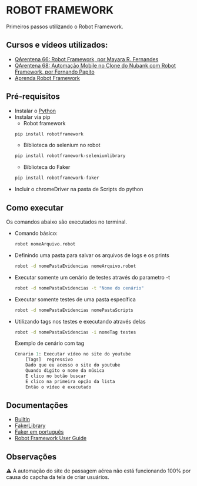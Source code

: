 # ROBOT FRAMEWORK #

Primeiros passos utilizando o Robot Framework. 

## Cursos e vídeos utilizados:
- [QArentena 66: Robot Framework, por Mayara R. Fernandes](https://www.youtube.com/watch?v=r-Ju-O_miv0)
- [QArentena 68: Automação Mobile no Clone do Nubank com Robot Framework, por Fernando Papito](https://www.youtube.com/watch?v=mOc5CG7FjoU)
- [Aprenda Robot Framework](https://www.youtube.com/watch?v=wdtqpQrQ598&list=PL5ipcSFH2tk8RWxtvuaOK-qpdAvlWkSoo&index=2)

## Pré-requisitos
- Instalar o [Python](https://www.python.org/downloads/)
- Instalar via pip 
    - Robot framework
    ```cmd
    pip install robotframework
    ```
    - Biblioteca do selenium no robot
    ```bash
    pip install robotframework-seleniumlibrary
    ```
    - Biblioteca do Faker
    ```bash
    pip install robotframework-faker
    ```
- Incluir o chromeDriver na pasta de Scripts do python

## Como executar
Os comandos abaixo são executados no terminal.
- Comando básico:
    ````bash
    robot nomeArquivo.robot
    ````
- Definindo uma pasta para salvar os arquivos de logs e os prints
    ````bash
    robot -d nomePastaEvidencias nomeArquivo.robot
    ````
- Executar somente um cenário de testes através do parametro -t
    ````bash
    robot -d nomePastaEvidencias -t "Nome do cenário"
    ````
- Executar somente testes de uma pasta específica
    ````bash
    robot -d nomePastaEvidencias nomePastaScripts
    ````
- Utilizando tags nos testes e executando através delas
    ````bash
    robot -d nomePastaEvidencias -i nomeTag testes
    ````

    Exemplo de cenário com tag
    ````Python
    Cenario 1: Executar vídeo no site do youtube
        [Tags]  regressivo
        Dado que eu acesso o site do youtube
        Quando digito o nome da música
        E clico no botão buscar
        E clico na primeira opção da lista
        Então o vídeo é executado

    ````
## Documentações
- [Builtln](https://robotframework.org/robotframework/latest/libraries/BuiltIn.html#Wait%20Until%20Keyword%20Succeeds)
- [FakerLibrary](https://guykisel.github.io/robotframework-faker/)
- [Faker em português](https://github.com/tamnil/faker-br)
- [Robot Framework User Guide](https://robotframework.org/robotframework/latest/RobotFrameworkUserGuide.html)

## Observações
:warning: A automação do site de passagem aérea não está funcionando 100% por causa do capcha da tela de criar usuários.